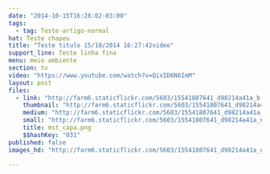 ```yaml
---
date: "2014-10-15T16:28:02-03:00"
tags:
  - tag: Teste-artigo-normal
hat: Teste chapeu
title: "Teste titulo 15/10/2014 16:27:42video"
support_line: Teste linha fina
menu: meio ambiente
section: tv
video: "https://www.youtube.com/watch?v=QixID6N6ImM"
layout: post
files:
  - link: "http://farm6.staticflickr.com/5603/15541807641_d98214a41a_b.jpg"
    thumbnail: "http://farm6.staticflickr.com/5603/15541807641_d98214a41a_t.jpg"
    medium: "http://farm6.staticflickr.com/5603/15541807641_d98214a41a_z.jpg"
    small: "http://farm6.staticflickr.com/5603/15541807641_d98214a41a_n.jpg"
    title: mst_capa.png
    $$hashKey: "031"
published: false
images_hd: "http://farm6.staticflickr.com/5603/15541807641_d98214a41a_n.jpg"

---
```


